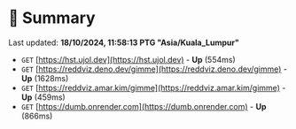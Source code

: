 # 📖 Summary
Last updated: **18/10/2024, 11:58:13 PTG "Asia/Kuala_Lumpur"**

- `GET` [https://hst.ujol.dev](https://hst.ujol.dev) - **Up** (554ms)
- `GET` [https://reddviz.deno.dev/gimme](https://reddviz.deno.dev/gimme) - **Up** (1628ms)
- `GET` [https://reddviz.amar.kim/gimme](https://reddviz.amar.kim/gimme) - **Up** (459ms)
- `GET` [https://dumb.onrender.com](https://dumb.onrender.com) - **Up** (866ms)
